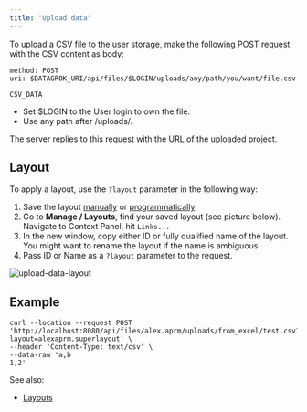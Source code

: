 ```yaml
---
title: "Upload data"
---
```


To upload a CSV file to the user storage, make the following POST request with the CSV content as body:

```http request
method: POST
uri: $DATAGROK_URI/api/files/$LOGIN/uploads/any/path/you/want/file.csv

CSV_DATA
```

* Set $LOGIN to the User login to own the file.
* Use any path after /uploads/.

The server replies to this request with the URL of the uploaded project.

## Layout

To apply a layout, use the `?layout` parameter in the following way:

1. Save the layout [manually](../../datagrok/navigation/views/table-view.md) or [programmatically](layouts.md)
2. Go to **Manage / Layouts**, find your saved layout (see picture below). Navigate to Context Panel, hit `Links...`
3. In the new window, copy either ID or fully qualified name of the layout. You might want to rename the layout if the
   name is ambiguous.
4. Pass ID or Name as a `?layout` parameter to the request.

![upload-data-layout](upload-data-layout.png)

## Example

```curl
curl --location --request POST 'http://localhost:8080/api/files/alex.aprm/uploads/from_excel/test.csv?layout=alexaprm.superlayout' \
--header 'Content-Type: text/csv' \
--data-raw 'a,b
1,2'
```

See also:

* [Layouts](layouts.md)
